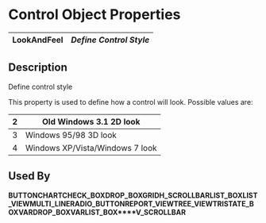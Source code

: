 # Control Object Properties

**LookAndFeel** |  **_Define Control Style_**  
---|---  
  
## Description

Define control style

This property is used to define how a control will look. Possible values are:

2 |  Old Windows 3.1 2D look  
---|---  
3 |  Windows 95/98 3D look  
4 |  Windows XP/Vista/Windows 7 look  
  
## Used By 

**BUTTON****CHART****CHECK_BOX****DROP_BOX****GRID****H_SCROLLBAR****LIST_BOX****LIST_VIEW****MULTI_LINE****RADIO_BUTTON****REPORT_VIEW****TREE_VIEW****TRISTATE_BOX****VARDROP_BOX****VARLIST_BOX****V_SCROLLBAR**
